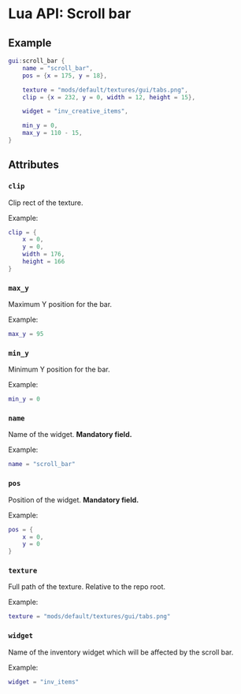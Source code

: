 # Lua API: Scroll bar

## Example

```lua
gui:scroll_bar {
	name = "scroll_bar",
	pos = {x = 175, y = 18},

	texture = "mods/default/textures/gui/tabs.png",
	clip = {x = 232, y = 0, width = 12, height = 15},

	widget = "inv_creative_items",

	min_y = 0,
	max_y = 110 - 15,
}
```

## Attributes

### `clip`

Clip rect of the texture.

Example:
```lua
clip = {
	x = 0,
	y = 0,
	width = 176,
	height = 166
}
```

### `max_y`

Maximum Y position for the bar.

Example:
```lua
max_y = 95
```

### `min_y`

Minimum Y position for the bar.

Example:
```lua
min_y = 0
```

### `name`

Name of the widget. **Mandatory field.**

Example:
```lua
name = "scroll_bar"
```

### `pos`

Position of the widget. **Mandatory field.**

Example:
```lua
pos = {
	x = 0,
	y = 0
}
```

### `texture`

Full path of the texture. Relative to the repo root.

Example:
```lua
texture = "mods/default/textures/gui/tabs.png"
```

### `widget`

Name of the inventory widget which will be affected by the scroll bar.

Example:
```lua
widget = "inv_items"
```

